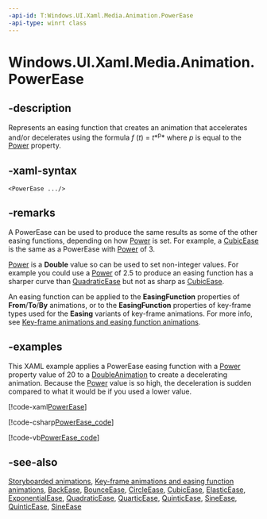 ```yaml
---
-api-id: T:Windows.UI.Xaml.Media.Animation.PowerEase
-api-type: winrt class
---
```


<!-- Class syntax.
public class PowerEase : Windows.UI.Xaml.Media.Animation.EasingFunctionBase, Windows.UI.Xaml.Media.Animation.IPowerEase
-->

# Windows.UI.Xaml.Media.Animation.PowerEase

## -description
Represents an easing function that creates an animation that accelerates and/or decelerates using the formula *f* (*t*) = *t**<sup>p</sup>* where *p* is equal to the [Power](powerease_power.md) property.

## -xaml-syntax
```xaml
<PowerEase .../>
```


## -remarks
A PowerEase can be used to produce the same results as some of the other easing functions, depending on how [Power](powerease_power.md) is set. For example, a [CubicEase](cubicease.md) is the same as a PowerEase with [Power](powerease_power.md) of 3.

[Power](powerease_power.md) is a **Double** value so can be used to set non-integer values. For example you could use a [Power](powerease_power.md) of 2.5 to produce an easing function has a sharper curve than [QuadraticEase](quadraticease.md) but not as sharp as [CubicEase](cubicease.md).

An easing function can be applied to the **EasingFunction** properties of **From**/**To**/**By** animations, or to the **EasingFunction** properties of key-frame types used for the **Easing** variants of key-frame animations. For more info, see [Key-frame animations and easing function animations](https://docs.microsoft.com/windows/uwp/graphics/key-frame-and-easing-function-animations).

## -examples
This XAML example applies a PowerEase easing function with a [Power](powerease_power.md) property value of 20 to a [DoubleAnimation](doubleanimation.md) to create a decelerating animation. Because the [Power](powerease_power.md) value is so high, the deceleration is sudden compared to what it would be if you used a lower value.



[!code-xaml[PowerEase](../windows.ui.xaml.media.animation/code/PowerEase/csharp/Page.xaml#SnippetPowerEase)]

[!code-csharp[PowerEase_code](../windows.ui.xaml.media.animation/code/PowerEase/csharp/Page.xaml.cs#SnippetPowerEase_code)]

[!code-vb[PowerEase_code](../windows.ui.xaml.media.animation/code/PowerEase/vbnet/MainPage.xaml.vb#SnippetPowerEase_code)]

## -see-also
[Storyboarded animations](https://docs.microsoft.com/windows/uwp/graphics/storyboarded-animations), [Key-frame animations and easing function animations](https://docs.microsoft.com/windows/uwp/graphics/key-frame-and-easing-function-animations), [BackEase](backease.md), [BounceEase](bounceease.md), [CircleEase](circleease.md), [CubicEase](cubicease.md), [ElasticEase](elasticease.md), [ExponentialEase](exponentialease.md), [QuadraticEase](quadraticease.md), [QuarticEase](quarticease.md), [QuinticEase](quinticease.md), [SineEase](sineease.md), [QuinticEase](quinticease.md), [SineEase](sineease.md)
